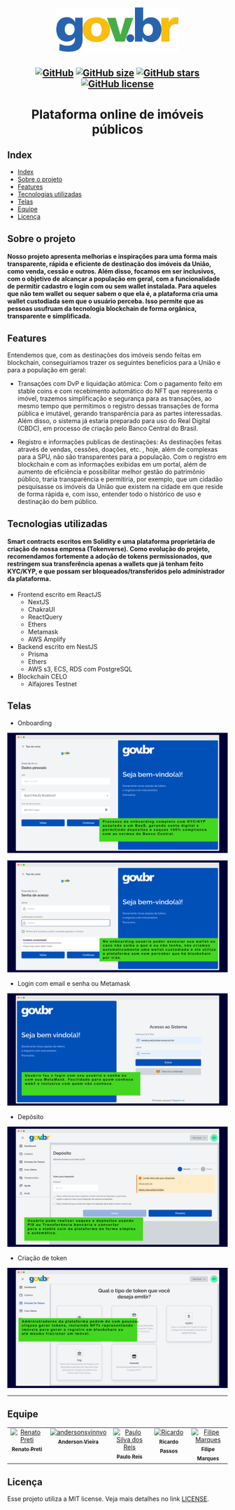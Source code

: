 <h1 align="center">
    <img src=".github/horizontal@3x.svg" width="280" />
</h1>

<h2 align="center">


[![GitHub](https://img.shields.io/badge/types-TypeScript-%23007acc)](https://github.com/tokenverse-saas/hackathon-gov-br)
[![GitHub size](https://img.shields.io/github/last-commit/tokenverse-saas/hackathon-gov-br?color=%23964b00)](https://github.com/tokenverse-saas/hackathon-gov-br/commits)
[![GitHub stars](https://img.shields.io/github/stars/tokenverse-saas/hackathon-gov-br?color=%23f9d71c&style=flat)](https://github.com/tokenverse-saas/hackathon-gov-br/stargazers)
[![GitHub license](https://img.shields.io/github/license/pauloreis7/Foodfy)](https://github.com/tokenverse-saas/hackathon-gov-br/blob/main/LICENSE)

</h2>

<h1 align="center">Plataforma online de imóveis públicos</h1>

## Index


- [Index](#index)
- [Sobre o projeto](#sobre-o-projeto)
- [Features](#features)
- [Tecnologias utilizadas](#tecnologias-utilizadas)
- [Telas](#telas)
- [Equipe](#equipe)
- [Licença](#licença)


<a id="about"></a>

## Sobre o projeto

<h4>Nosso projeto apresenta melhorias e inspirações para uma forma mais transparente, rápida e eficiente de destinação dos imóveis da União, como venda, cessão e outros. Além disso, focamos em ser inclusivos, com o objetivo de alcançar a população em geral, com a funcionalidade de permitir cadastro e login com ou sem wallet instalada. Para aqueles que não tem wallet ou sequer sabem o que ela é, a plataforma cria uma wallet custodiada sem que o usuário perceba. Isso permite que as pessoas usufruam da tecnologia blockchain de forma orgânica, transparente e simplificada.</h4>

<a id="features"></a>

## Features

Entendemos que, com as destinações dos imóveis sendo feitas em blockchain, conseguiríamos trazer os seguintes benefícios para a União e para a população em geral: 

- Transações com DvP e liquidação atômica: Com o pagamento feito em stable coins e com recebimento automático do NFT que representa o imóvel,  trazemos simplificação e segurança para as transações, ao mesmo tempo que permitimos o registro dessas transações de forma pública e imutável, gerando transparência para as partes interessadas. Além disso, o sistema já estaria preparado para uso do Real Digital (CBDC), em processo de criação pelo Banco Central do Brasil.

- Registro e informações publicas de destinações: As destinações feitas através de vendas, cessões, doações, etc. , hoje, além de complexas para a SPU, não são transparentes para a população. Com o registro em blockchain e com as informações exibidas em um portal, além de aumento de eficiência e possibilitar melhor gestão do patrimônio público, traria transparência e permitiria, por exemplo, que um cidadão pesquisasse os imóveis da União que existem na cidade em que reside de forma rápida e, com isso, entender todo o histórico de uso e destinação do bem público.

<a id="techs"></a>


## Tecnologias utilizadas

<h4>Smart contracts escritos em Solidity e uma plataforma proprietária de criação de nossa empresa (Tokenverse). Como evolução do projeto, recomendamos fortemente a adoção de tokens permissionados, que restringem sua transferência apenas a wallets que já tenham feito KYC/KYP, e que possam ser bloqueados/transferidos pelo administrador da plataforma.</h4>

- Frontend escrito em ReactJS
  - NextJS
  - ChakraUI
  - ReactQuery
  - Ethers
  - Metamask
  - AWS Amplify
- Backend escrito em NestJS
  - Prisma
  - Ethers
  - AWS s3, ECS, RDS com PostgreSQL
- Blockchain CELO
  - Alfajores Testnet


<a id="preview"></a>

## Telas

* Onboarding

![Onboarding](./.github/onboarding2.png)

![Onboarding](./.github/onboarding3.png)

* Login com email e senha ou Metamask

![Login](./.github/login.png)

* Depósito

![Deposito](./.github/deposit.png)

* Criação de token

![Criacao de token](./.github/tokenissue.png)



<a id="author"></a>

---

## Equipe

<table>
  <tbody>
    <tr>
      <td align="center" valign="top" width="14.28%"><a href="https://github.com/velantic"><img src="https://avatars.githubusercontent.com/u/91968920?v=4?s=100" width="100px;" alt="Renato Preti"/><br /><sub><b>Renato Preti</b></sub></a><br /><a href="https://github.com/tokenverse-saas/hackathon-gov-br/commits?author=velantic" title="Documentation"></a></td>
      <td align="center" valign="top" width="14.28%"><a href="https://github.com/andersonsvinnvo"><img src="https://avatars.githubusercontent.com/u/98695958?v=4?s=100" width="100px;" alt="andersonsvinnvo"/><br /><sub><b>Anderson Vieira</b></sub></a><br /><a href="https://github.com/tokenverse-saas/hackathon-gov-br/commits?author=andersonsvinnvo" title="Documentation"></a></td>
      <td align="center" valign="top" width="14.28%"><a href="https://www.linkedin.com/in/paulo-reis7"><img src="https://avatars.githubusercontent.com/u/63323224?v=4?s=100" width="100px;" alt="Paulo Silva dos Reis"/><br /><sub><b>Paulo Reis</b></sub></a><br /><a href="https://github.com/tokenverse-saas/hackathon-gov-br/commits?author=pauloreis7" title="Documentation"></a></td>
      <td align="center" valign="top" width="14.28%"><a href="https://github.com/ricardo-passos"><img src="https://avatars.githubusercontent.com/u/81830062?v=4?s=100" width="100px;" alt="Ricardo"/><br /><sub><b>Ricardo Passos</b></sub></a><br /><a href="https://github.com/tokenverse-saas/hackathon-gov-br/commits?author=ricardo-passos" title="Documentation"></a></td>
      <td align="center" valign="top" width="14.28%"><a href="https://filipemarques.dev/"><img src="https://avatars.githubusercontent.com/u/22108833?v=4?s=100" width="100px;" alt="Filipe Marques"/><br /><sub><b>Filipe Marques</b></sub></a><br /><a href="https://github.com/tokenverse-saas/hackathon-gov-br/commits?author=FilipeNMarques" title="Documentation"></a></td>
    </tr>
  </tbody>
</table>

<a id="license"></a>

## Licença

Esse projeto utiliza a MIT license. Veja mais detalhes no link [LICENSE](LICENSE).
